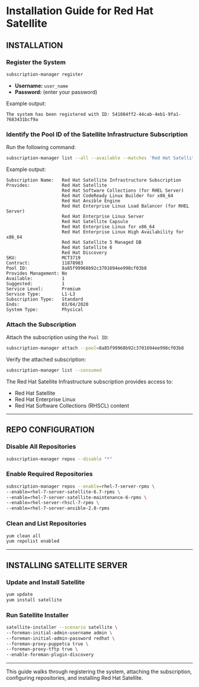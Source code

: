 # Installation Guide for Red Hat Satellite

## INSTALLATION

### Register the System
```bash
subscription-manager register
```
- **Username:** `user_name`  
- **Password:** (enter your password)

Example output:
```
The system has been registered with ID: 541084ff2-44cab-4eb1-9fa1-7683431bcf9a
```

### Identify the Pool ID of the Satellite Infrastructure Subscription
Run the following command:
```bash
subscription-manager list --all --available --matches 'Red Hat Satellite Infrastructure Subscription'
```

Example output:
```
Subscription Name:   Red Hat Satellite Infrastructure Subscription
Provides:            Red Hat Satellite
                     Red Hat Software Collections (for RHEL Server)
                     Red Hat CodeReady Linux Builder for x86_64
                     Red Hat Ansible Engine
                     Red Hat Enterprise Linux Load Balancer (for RHEL Server)
                     Red Hat Enterprise Linux Server
                     Red Hat Satellite Capsule
                     Red Hat Enterprise Linux for x86_64
                     Red Hat Enterprise Linux High Availability for x86_64
                     Red Hat Satellite 5 Managed DB
                     Red Hat Satellite 6
                     Red Hat Discovery
SKU:                 MCT3719
Contract:            11878983
Pool ID:             8a85f99968b92c3701694ee998cf03b8
Provides Management: No
Available:           1
Suggested:           1
Service Level:       Premium
Service Type:        L1-L3
Subscription Type:   Standard
Ends:                03/04/2020
System Type:         Physical
```

### Attach the Subscription
Attach the subscription using the `Pool ID`:
```bash
subscription-manager attach --pool=8a85f99968b92c3701694ee998cf03b8
```

Verify the attached subscription:
```bash
subscription-manager list --consumed
```

The Red Hat Satellite Infrastructure subscription provides access to:
- Red Hat Satellite
- Red Hat Enterprise Linux
- Red Hat Software Collections (RHSCL) content

---

## REPO CONFIGURATION

### Disable All Repositories
```bash
subscription-manager repos --disable "*"
```

### Enable Required Repositories
```bash
subscription-manager repos --enable=rhel-7-server-rpms \
--enable=rhel-7-server-satellite-6.7-rpms \
--enable=rhel-7-server-satellite-maintenance-6-rpms \
--enable=rhel-server-rhscl-7-rpms \
--enable=rhel-7-server-ansible-2.8-rpms
```

### Clean and List Repositories
```bash
yum clean all
yum repolist enabled
```

---

## INSTALLING SATELLITE SERVER

### Update and Install Satellite
```bash
yum update
yum install satellite
```

### Run Satellite Installer
```bash
satellite-installer --scenario satellite \
--foreman-initial-admin-username admin \
--foreman-initial-admin-password redhat \
--foreman-proxy-puppetca true \
--foreman-proxy-tftp true \
--enable-foreman-plugin-discovery
```

---

This guide walks through registering the system, attaching the subscription, configuring repositories, and installing Red Hat Satellite.
